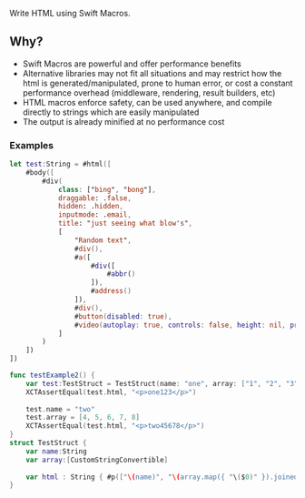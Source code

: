 Write HTML using Swift Macros.

## Why?
- Swift Macros are powerful and offer performance benefits
- Alternative libraries may not fit all situations and may restrict how the html is generated/manipulated, prone to human error, or cost a constant performance overhead (middleware, rendering, result builders, etc)
- HTML macros enforce safety, can be used anywhere, and compile directly to strings which are easily manipulated
- The output is already minified at no performance cost
### Examples
```swift
let test:String = #html([
    #body([
        #div(
            class: ["bing", "bong"],
            draggable: .false,
            hidden: .hidden,
            inputmode: .email,
            title: "just seeing what blow's",
            [
                "Random text",
                #div(),
                #a([
                    #div([
                        #abbr()
                    ]),
                    #address()
                ]),
                #div(),
                #button(disabled: true),
                #video(autoplay: true, controls: false, height: nil, preload: .auto, src: "https://github.com/RandomHashTags/litleagues", width: .centimeters(1)),
            ]
        )
    ])
])
```
```swift
func testExample2() {
    var test:TestStruct = TestStruct(name: "one", array: ["1", "2", "3"])
    XCTAssertEqual(test.html, "<p>one123</p>")
    
    test.name = "two"
    test.array = [4, 5, 6, 7, 8]
    XCTAssertEqual(test.html, "<p>two45678</p>")
}
struct TestStruct {
    var name:String
    var array:[CustomStringConvertible]
    
    var html : String { #p(["\(name)", "\(array.map({ "\($0)" }).joined())"]) }
}
```
